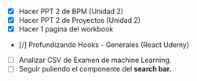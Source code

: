 - [x] Hacer PPT 2 de BPM (Unidad 2)
- [x] Hacer PPT 2 de Proyectos (Unidad 2)
- [x] Hacer 1 pagina del workbook
- [/] Profundizando Hooks - Generales (React Udemy)
- [ ] Analizar CSV de Examen de machine Learning.
- [ ] Seguir puliendo el componente del **search bar.**